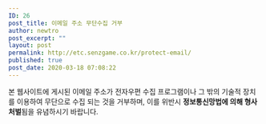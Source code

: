 ```yaml
---
ID: 26
post_title: 이메일 주소 무단수집 거부
author: newtro
post_excerpt: ""
layout: post
permalink: http://etc.senzgame.co.kr/protect-email/
published: true
post_date: 2020-03-18 07:08:22
---
```

<!-- wp:paragraph -->
<p>본 웹사이트에 게시된 이메일 주소가 전자우편 수집 프로그램이나 그 밖의 기술적 장치를 이용하여 무단으로 수집 되는 것을 거부하며, 이를 위반시 <strong>정보통신망법에 의해 형사처벌</strong>됨을 유념하시기 바랍니다.</p>
<!-- /wp:paragraph -->